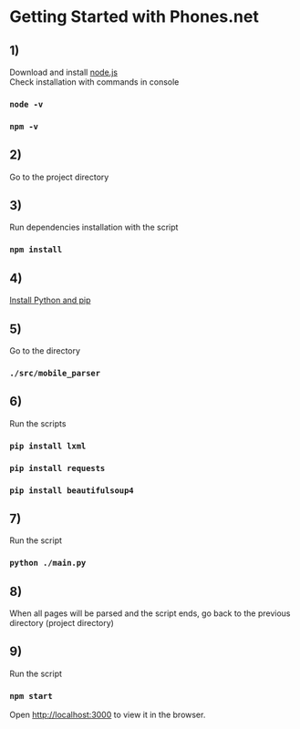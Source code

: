 # Getting Started with Phones.net

## 1)
Download and install [node.js](https://nodejs.org/en/) \
Check installation with commands in console
### `node -v`
### `npm -v`

## 2)
Go to the project directory

## 3)
Run dependencies installation with the script
### `npm install`

## 4)
[Install Python and pip](https://phoenixnap.com/kb/install-pip-windows)

## 5)
Go to the directory
### `./src/mobile_parser`

## 6)
Run the scripts
### `pip install lxml`
### `pip install requests`
### `pip install beautifulsoup4`

## 7)
Run the script
### `python ./main.py`

## 8)
When all pages will be parsed and the script ends, go back to the previous directory (project directory)

## 9)
Run the script
### `npm start`
Open [http://localhost:3000](http://localhost:3000) to view it in the browser.